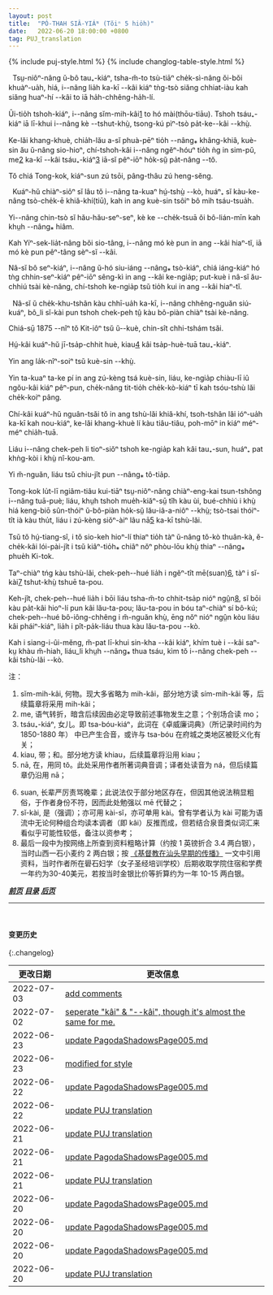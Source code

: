 ```yaml
---
layout: post
title:  "PÓ-THAH SIÂ-YIÁᴺ (Tŏiⁿ 5 hio̍h)"
date:   2022-06-20 18:00:00 +0800
tag: PUJ_translation
---
```


{% include puj-style.html %}
{% include changlog-table-style.html %}

<!-- So greatly does the welfare of the wife depend on her having sons, that it is not strange that they are her greatest desire, and her chief pride. -->
&nbsp;&nbsp;Tsṳ-niôⁿ-nâng ŭ-bô tau₊-kiáⁿ, tsha-m̆-to tsù-tiāⁿ che̍k-sì-nâng ŏi-bŏi khuàⁿ-ua̍h, hiá, i&#x002D;&#x002D;nâng lia̍h ka-kī &#x002D;&#x002D;kâi kiáⁿ tǹg-tsò siăng chhiat-iàu kah siăng huaⁿ-hí &#x002D;&#x002D;kâi to iā ha̍h-chhêng-ha̍h-lí.
<!-- For them she will sacrifice all else. Her daughters leave her and become legally and truly an integral part of another family for ever. -->
Ūi-tio̍h tshoh-kiáⁿ, i&#x002D;&#x002D;nâng sĭm-mih-kâi<a href="#note_1" class="note">1</a> to hó mài(thōu-tiāu). Tshoh tsáu₊-kiáⁿ iā lī-khui i&#x002D;&#x002D;nâng kè &#x002D;&#x002D;tshut-khṳ̀, tsong-kú pìⁿ-tsò pa̍t-ke&#x002D;&#x002D;kâi &#x002D;&#x002D;khṳ̀.
<!-- For domestic service, care in sickness, help in old age, and offerings for the sustenance of her spirit after death, she must rely on her son's wife, while her own daughter performs these services for someone else. -->
Ke-lăi khang-khuè, chia̍h-lău a-sĭ phuà-pēⁿ tio̍h &#x002D;&#x002D;nâng⁎ khâng-khiâ, kuè-sin ău ŭ-nâng sio-hioⁿ, chí-tshoh-kâi i&#x002D;&#x002D;nâng ngĕⁿ-hóuⁿ tio̍h ǹg in sim-pŭ, me<a href="#note_2" class="note">2</a> ka-kī &#x002D;&#x002D;kâi tsáu₊-kiáⁿ<a href="#note_3" class="note">3</a> iā-sĭ pêⁿ-iōⁿ ho̍k-sṳ̆ pa̍t-nâng &#x002D;&#x002D;tŏ. 
<!-- The prosperity of a Chinese household is in proportion to the number of its sons. -->
Tŏ chiá Tong-kok, kiáⁿ-sun zú tsōi, pâng-thâu zú heng-sĕng.

<!-- A widow usually remains in her father-in-law's house, sharing the food and labour of the family, being as much a part of the household as before her husband's death. -->
&nbsp;&nbsp;Kuáⁿ-hŭ chiàⁿ-siôⁿ sĭ lâu tŏ i&#x002D;&#x002D;nâng ta-kuaⁿ hṳ́-tshṳ̀ &#x002D;&#x002D;kò, huáⁿ₊ sĭ kàu-ke-nâng tsò-che̍k-ē khiă-khí(tiū), kah in ang kuè-sin tsôiⁿ bô mih tsáu-tsua̍h.
<!-- Though ever so young, a second marriage would bring reproach and disgrace. -->
Yi&#x002D;&#x002D;nâng chin-tsò sĭ hău-hău-seⁿ-seⁿ, kè ke &#x002D;&#x002D;che̍k-tsuā ŏi bô-lián-mīn kah khṳh &#x002D;&#x002D;nâng⁎ hiâm.
<!-- Unlike an Israelite, she cannot legally marry one of her husband's brothers, nor any person of the same surname. -->
Kah Yíⁿ-sek-lia̍t-nâng bŏi sio-tâng, i&#x002D;&#x002D;nâng mó kè pun in ang &#x002D;&#x002D;kâi hiaⁿ-tĭ, iā mó kè pun pêⁿ-tâng sèⁿ-sĭ &#x002D;&#x002D;kâi.
<!-- If childless, she may adopt sons, who may inherit her husband's property as surely as would his own offspring; but should she marry afterward, the estate reverts to her husband's brothers. -->
Nâ-sĭ bô seⁿ-kiáⁿ, i&#x002D;&#x002D;nâng ŭ-hó siu-iáng &#x002D;&#x002D;nâng⁎ tsò-kiáⁿ, chiá iáng-kiáⁿ hó tǹg chhin-seⁿ-kiáⁿ pêⁿ-iōⁿ sêng-kì in ang &#x002D;&#x002D;kâi ke-ngia̍p; put-kuè i nâ-sĭ ău-chhiú tsài kè-nâng, chí-tshoh ke-ngia̍p tsŭ tio̍h kui in ang &#x002D;&#x002D;kâi hiaⁿ-tĭ.

<!-- She is apt to remain in widowhood if there be ricefields affording her a living, unless she be driven to marry by the persecutions of her brothers-in-law. -->
&nbsp;&nbsp;Nâ-sĭ ŭ che̍k-khu-tshân kàu chhī-ua̍h ka-kī, i&#x002D;&#x002D;nâng chhêng-nguăn siú-kuáⁿ, bô_li sĭ-kài pun tshoh chek-peh tṳ̂ kàu bô-piàn chiàⁿ tsài kè-nâng.
<!-- A sad case occurred in 1875 in Kit-ie. -->
Chiá-sṳ̄ 1875 &#x002D;&#x002D;nîⁿ tŏ Kit-iôⁿ tsŭ ŭ&#x002D;&#x002D;kuè, chin-sît chhi-tshám tsăi.
<!-- The widow was twenty-seven years old, and had a son aged ten. -->
Hṳ́-kâi kuáⁿ-hŭ jī-tsa̍p-chhit huè, kiau<a href="#note_4" class="note">4</a> kâi tsa̍p-huè-tuā tau₊-kiáⁿ.
<!-- Her husband had been dead six years. -->
Yin ang la̍k-nîⁿ-soiⁿ tsŭ kuè-sin &#x002D;&#x002D;khṳ̀.
<!-- His parents had both died before him, and their property had been divided lawfully and equally among their five sons, so that each owned a bit of land and a room in the ancestral home. -->
Yin ta-kuaⁿ ta-ke pí in ang zú-kèng tsá kuè-sin, liáu, ke-ngia̍p chiàu-lī iû ngŏu-kâi kiáⁿ pêⁿ-pun, che̍k-nâng tit-tio̍h che̍k-kò-kiáⁿ tī kah tsóu-tshù lăi che̍k-koiⁿ pâng.
<!-- This widow continued to live in her husband's house, supporting herself and her child by the cultivation of the land, taking care of the household gear, and looking forward to her son's manhood. -->
Chí-kâi kuáⁿ-hŭ nguân-tsăi tŏ in ang tshù-lăi khiă-khí, tsoh-tshân lâi ióⁿ-ua̍h ka-kī kah nou-kiáⁿ, ke-lăi khang-khuè lí kàu tiâu-tiâu, poh-mōⁿ in kiáⁿ méⁿ-méⁿ chia̍h-tuā.
<!-- But her husband's brothers wanted the property and the boy, and tried to persuade her to enter a Buddhist nunnery. -->
Liáu i&#x002D;&#x002D;nâng chek-peh li tioⁿ-siŏⁿ tshoh ke-ngia̍p kah kâi tau₊-sun, huáⁿ₊ pat khǹg-kòi i khṳ̀ nî-kou-am.
<!-- She refused, and was continually persecuted. -->
Yi m̆-nguăn, liáu tsŭ chiu-jît pun &#x002D;&#x002D;nâng⁎ tô-tia̍p.
<!-- There is no law for Chinese women so plain as the law that they shall obey their elders; and, wearied out by her troubles, she at last visited some Buddhist retreats with a view to becoming a recluse; but she was so disgusted by what she saw, that she resolved more firmly than ever not to leave her home. -->
Tong-kok lu̍t-lī ngiâm-tiâu kui-tiāⁿ tsṳ-niôⁿ-nâng chiàⁿ-eng-kai tsun-tshông i&#x002D;&#x002D;nâng tuā-puè; liáu, khṳh tshoh mue̍h-kiăⁿ-sṳ̄ tîh kàu ùi, bué-chhiú i khṳ̀ hiá keng-biō sûn-thóiⁿ ŭ-bô-piàn ho̍k-sṳ̆ lău-iâ-a-niôⁿ &#x002D;&#x002D;khṳ̀; tsò-tsai thóiⁿ-tît ià kàu thu̍t, liáu i zú-kèng siŏⁿ-àiⁿ lâu nā<a href="#note_5" class="note">5</a> ka-kī tshù-lăi.
<!-- Just then she heard that in a neighbouring village, a new and good doctrine was taught, and the next Sunday she went some miles to hear a Christian sermon. -->
Tsŭ tŏ hṳ́-tiang-sî, i tŏ sio-keh hioⁿ-lí thiaⁿ tio̍h tàⁿ ŭ-nâng tŏ-kò thuân-kà, ĕ-che̍k-kâi lói-pài-jît i tsŭ kiâⁿ-tio̍h⁎ chiâⁿ nŏⁿ phòu-lōu khṳ̀ thiaⁿ &#x002D;&#x002D;nâng⁎ phue̍h Ki-tok.
<!-- On her return her brothers-in-law reviled her, saying that she had been away seeking a husband. -->
Taⁿ-chiàⁿ tńg kàu tshù-lăi, chek-peh&#x002D;&#x002D;hué lia̍h i ngĕⁿ-tît mē(suan)<a href="#note_6" class="note">6</a>, tàⁿ i sĭ-kài<a href="#note_7" class="note">7</a> tshut-khṳ̀ tshuē ta-pou.
<!-- The next day they sold her for a sum amounting to nearly twenty pounds, to an old man in another village, whose wife had lately died; and as she refused to go to his house, they hired a ruffian, for twelve shillings, to tie a rope around her and drag her there. -->
Keh-jît, chek-peh&#x002D;&#x002D;hué lia̍h i bōi liáu tsha-m̆-to chhit-tsa̍p nióⁿ ngṳ̂n<a href="#note_8" class="note">8</a>, sĭ bōi kàu pa̍t-kâi hioⁿ-lí pun kâi lău-ta-pou; lău-ta-pou in bóu taⁿ-chiàⁿ sí bô-kú; chek-peh&#x002D;&#x002D;hué bô-iông-chhêng i m̆-nguăn khṳ̀, ēng nŏⁿ nióⁿ ngṳ̂n kòu liáu kâi pháiⁿ-kiáⁿ, lia̍h i pît-pa̍k-liáu thua kàu lău-ta-pou &#x002D;&#x002D;kò.
<!-- Her boy, who had never before been separated from her by day nor night, clung to her screaming, but was torn away and kept in the family of his uncles. -->
Kah i siang-i-ûi-mĕng, m̆-pat lī-khui sin-kha &#x002D;&#x002D;kâi kiáⁿ, khím tuè i &#x002D;&#x002D;kâi saⁿ-kṳ khàu m̆-hiah, liáu_li khṳh &#x002D;&#x002D;nâng⁎ thua tsáu, kìm tŏ i&#x002D;&#x002D;nâng chek-peh &#x002D;&#x002D;kâi tshù-lăi &#x002D;&#x002D;kò.

注：
1. <span id="note_1">sĭm-mih-kâi, 何物。现大多省略为 mih-kâi，部分地方读 sím-mih-kâi 等，后续篇章将采用 mih-kâi；</span>
2. <span id="note_2">me, 语气转折，暗含后续因由必定导致前述事物发生之意；个别场合读 mo；</span>
3. <span id="note_3">tsáu₊-kiáⁿ, 女儿。即 tsa-bóu-kiáⁿ，此词在《卓威廉词典》（所记录时间约为 1850-1880 年） 中已产生合音，或许与 tsa-bóu 在府城之类地区被贬义化有关；</span>
4. <span id="note_4">kiau, 带；和。部分地方读 khiau，后续篇章将沿用 kiau；</span>
5. <span id="note_5">nā, 在，用同 tŏ。此处采用作者所著词典音调；译者处读音为 ná，但后续篇章仍沿用 nā；</span>
<!-- 注：按译者处读音，原来读 nă 的可能性较高，类似者，tŏ 在译者处常读为 tó/ló -->
6. <span id="note_6">suan, 长辈严厉责骂晚辈；此说法仅于部分地区存在，但因其他说法稍显粗俗，于作者身份不符，因而此处勉强以 mē 代替之；</span>
7. <span id="note_7">sĭ-kài, 是（强调）；亦可用 kài-sĭ，亦可单用 kài。曾有学者认为 kài 可能为语流中无论何种组合均读本调者（即 kâi）反推而成，但若结合泉音类似词汇来看似乎可能性较低，备注以资参考；</span>
8. <span id="note_8">最后一段中为按网络上所查到资料粗略计算（约按 1 英镑折合 3.4 两白银），当时山西一石小麦约 2 两白银；按 <a href="http://cstc.lib.stu.edu.cn/chaoshanzixun/lishiwenhua/12602.html" target="_blank">《基督教在汕头早期的传播》</a> 一文中引用资料，当时作者所在礐石妇学（女子圣经培训学校）后期收取学院住宿和学费一年约为30-40美元，若按当时金银比价等折算约为一年 10-15 两白银。</span>


***[前页](PagodaShadowsPage004.html)***
***[目录](PagodaShadowsPreface.html#ma̍k-lo̍k)***
***[后页](PagodaShadowsPage006-008.html)***


---
<br>

#### 变更历史

{:.changelog}

| 更改日期 | 更改信息 |
| --- | --- |
| 2022-07-03 | <a href="https://github.com/DonAnthonyLee/DonAnthonyLee.github.io/commit/c8bb252b8921f2b580a79001e34f014a10366c02" target="_blank">add comments</a> |
| 2022-07-02 | <a href="https://github.com/DonAnthonyLee/DonAnthonyLee.github.io/commit/83ad5bbec221d9f8bdd0f21db218a4ed03c1adfb" target="_blank">seperate "kâi" & "--kâi", though it's almost the same for me.</a> |
| 2022-06-23 | <a href="https://github.com/DonAnthonyLee/DonAnthonyLee.github.io/commit/88c3b2f86c49bc35dbf690ea81f7e8c8ce3788b3" target="_blank">update PagodaShadowsPage005.md</a> |
| 2022-06-23 | <a href="https://github.com/DonAnthonyLee/DonAnthonyLee.github.io/commit/4502ca4e0aab7d482f827a52f8466a3bef5e7dac" target="_blank">modified for style</a> |
| 2022-06-22 | <a href="https://github.com/DonAnthonyLee/DonAnthonyLee.github.io/commit/6bf847d5d9138dad3f71a50304ee094adccceb39" target="_blank">update PagodaShadowsPage005.md</a> |
| 2022-06-22 | <a href="https://github.com/DonAnthonyLee/DonAnthonyLee.github.io/commit/23591779f79e22ce879dfbff8f1a17beda763257" target="_blank">update PUJ translation</a> |
| 2022-06-21 | <a href="https://github.com/DonAnthonyLee/DonAnthonyLee.github.io/commit/2c9c4dacad9127801de5ef3948e82fdc19a031b1" target="_blank">update PUJ translation</a> |
| 2022-06-21 | <a href="https://github.com/DonAnthonyLee/DonAnthonyLee.github.io/commit/2ecce27dcd2d2910baf7fb57b3977349d0905206" target="_blank">update PagodaShadowsPage005.md</a> |
| 2022-06-21 | <a href="https://github.com/DonAnthonyLee/DonAnthonyLee.github.io/commit/fb15991f3633fc6898028e67748a70219f38934b" target="_blank">update PUJ translation</a> |
| 2022-06-20 | <a href="https://github.com/DonAnthonyLee/DonAnthonyLee.github.io/commit/674917b756aca187969bfd3ab3731dfe073a712e" target="_blank">update PagodaShadowsPage005.md</a> |
| 2022-06-20 | <a href="https://github.com/DonAnthonyLee/DonAnthonyLee.github.io/commit/bca70ab19f87f05e69f3288dfbe8713cb6abc65f" target="_blank">update PagodaShadowsPage005.md</a> |
| 2022-06-20 | <a href="https://github.com/DonAnthonyLee/DonAnthonyLee.github.io/commit/d7259849c54a5c89bae3ee369b61b51f47a5aff6" target="_blank">update PagodaShadowsPage005.md</a> |
| 2022-06-20 | <a href="https://github.com/DonAnthonyLee/DonAnthonyLee.github.io/commit/9719cb808f8b62338f850c1f1fb4a52f261c9b80" target="_blank">update PUJ translation</a> |
